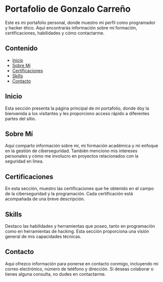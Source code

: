 # Portafolio de Gonzalo Carreño

Este es mi portafolio personal, donde muestro mi perfil como programador y hacker ético. Aquí encontrarás información sobre mi formación, certificaciones, habilidades y cómo contactarme.

## Contenido

- [Inicio](#inicio)
- [Sobre Mí](#sobremi)
- [Certificaciones](#certificaciones)
- [Skills](#skills)
- [Contacto](#contacto)

## Inicio

Esta sección presenta la página principal de mi portafolio, donde doy la bienvenida a los visitantes y les proporciono acceso rápido a diferentes partes del sitio.

## Sobre Mí

Aquí comparto información sobre mí, mi formación académica y mi enfoque en la gestión de ciberseguridad. También menciono mis intereses personales y cómo me involucro en proyectos relacionados con la seguridad en línea.

## Certificaciones

En esta sección, muestro las certificaciones que he obtenido en el campo de la ciberseguridad y la programación. Cada certificación está acompañada de una breve descripción.

## Skills

Destaco las habilidades y herramientas que poseo, tanto en programación como en herramientas de hacking. Esta sección proporciona una visión general de mis capacidades técnicas.

## Contacto

Aquí ofrezco información para ponerse en contacto conmigo, incluyendo mi correo electrónico, número de teléfono y dirección. Si deseas colaborar o tienes alguna consulta, no dudes en contactarme.
